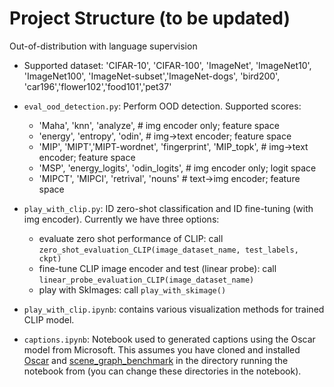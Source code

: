 # Project Structure (to be updated)
Out-of-distribution with language supervision
- Supported dataset: 'CIFAR-10', 'CIFAR-100', 'ImageNet', 'ImageNet10', 'ImageNet100', 'ImageNet-subset','ImageNet-dogs', 'bird200', 'car196','flower102','food101','pet37'
-  `eval_ood_detection.py`: Perform OOD detection. Supported scores:
    -  'Maha', 'knn', 'analyze', # img encoder only; feature space 
    - 'energy', 'entropy', 'odin', # img->text encoder; feature space
    - 'MIP', 'MIPT','MIPT-wordnet', 'fingerprint', 'MIP_topk', # img->text encoder; feature space
    - 'MSP', 'energy_logits', 'odin_logits', # img encoder only; logit space
    - 'MIPCT', 'MIPCI', 'retrival', 'nouns' # text->img encoder; feature space

- `play_with_clip.py`: ID zero-shot classification and ID fine-tuning (with img encoder). Currently we have three options: 
   -  evaluate zero shot performance of CLIP: call `zero_shot_evaluation_CLIP(image_dataset_name, test_labels, ckpt)`
   -  fine-tune CLIP image encoder and test (linear probe): call `linear_probe_evaluation_CLIP(image_dataset_name)`
   -  play with SkImages: call `play_with_skimage()`

- `play_with_clip.ipynb`: contains various visualization methods for trained CLIP model.

- `captions.ipynb`: Notebook used to generated captions using the Oscar model from Microsoft. This assumes you have
cloned and installed [Oscar](https://github.com/microsoft/Oscar) and
[scene\_graph\_benchmark](https://github.com/microsoft/scene_graph_benchmark) in the directory running the notebook
from (you can change these directories in the notebook).

